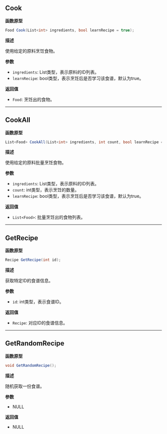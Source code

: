 ## Cook

**函数原型**

```csharp
Food Cook(List<int> ingredients, bool learnRecipe = true);
```

**描述**

使用给定的原料烹饪食物。

**参数**

- `ingredients`: List<int>类型，表示原料的ID列表。
- `learnRecipe`: bool类型，表示烹饪后是否学习该食谱，默认为true。

**返回值**

- `Food`: 烹饪出的食物。

------

## CookAll

**函数原型**

```csharp
List<Food> CookAll(List<int> ingredients, int count, bool learnRecipe = true);
```

**描述**

使用给定的原料批量烹饪食物。

**参数**

- `ingredients`: List<int>类型，表示原料的ID列表。
- `count`: int类型，表示烹饪的数量。
- `learnRecipe`: bool类型，表示烹饪后是否学习该食谱，默认为true。

**返回值**

- `List<Food>`: 批量烹饪出的食物列表。

------

## GetRecipe

**函数原型**

```csharp
Recipe GetRecipe(int id);
```

**描述**

获取特定ID的食谱信息。

**参数**

- `id`: int类型，表示食谱ID。

**返回值**

- `Recipe`: 对应ID的食谱信息。

------

## GetRandomRecipe

**函数原型**

```csharp
void GetRandomRecipe();
```

**描述**

随机获取一份食谱。

**参数**

- NULL

**返回值**

- NULL